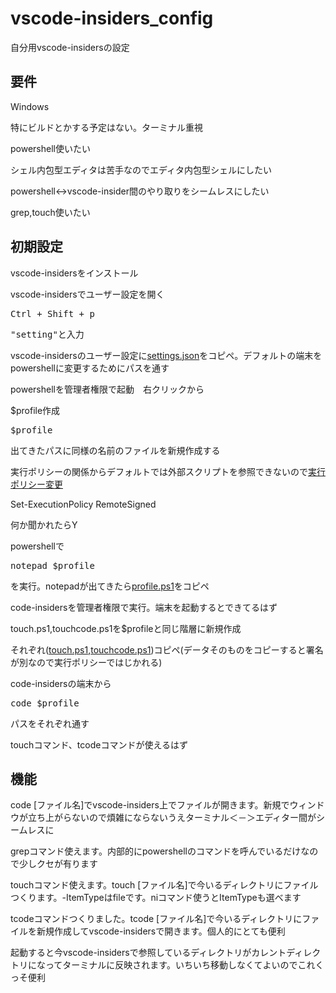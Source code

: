 # vscode-insiders_config
<p>自分用vscode-insidersの設定</p>

<h2>要件</h2>
<p>Windows</p>
<p>特にビルドとかする予定はない。ターミナル重視</p>
<p>powershell使いたい</p>
<p>シェル内包型エディタは苦手なのでエディタ内包型シェルにしたい</p>
<p>powershell<->vscode-insider間のやり取りをシームレスにしたい</p>
<p>grep,touch使いたい</p>

<h2>初期設定</h2>
<p>vscode-insidersをインストール<p>
<p>vscode-insidersでユーザー設定を開く</p>
<pre>Ctrl + Shift + p</pre>
<pre>"setting"と入力</pre>
<p>vscode-insidersのユーザー設定に<a href="https://github.com/TsudaRyotaro/vscode-insiders_config/blob/master/settings.json">settings.json</a>をコピペ。デフォルトの端末をpowershellに変更するためにパスを通す</p>
<p>powershellを管理者権限で起動　右クリックから</p>
<p>$profile作成</p>
<pre>$profile</pre>
<p>出てきたパスに同様の名前のファイルを新規作成する</p>
<p>実行ポリシーの関係からデフォルトでは外部スクリプトを参照できないので<a href="http://www.atmarkit.co.jp/ait/articles/0805/16/news139.html">実行ポリシー変更</a></p>
</pre>Set-ExecutionPolicy RemoteSigned</pre>
<p>何か聞かれたらY</p>
<p>powershellで</p>
<pre>notepad $profile</pre>
<p>を実行。notepadが出てきたら<a href="https://github.com/TsudaRyotaro/vscode-insiders_config/blob/master/profile.ps1">profile.ps1</a>をコピペ<p>
<p>code-insidersを管理者権限で実行。端末を起動するとできてるはず</p>
<p>touch.ps1,touchcode.ps1を$profileと同じ階層に新規作成</p>
<p>それぞれ(<a href="https://github.com/TsudaRyotaro/vscode-insiders_config/blob/master/touch.ps1">touch.ps1</a>,<a href="https://github.com/TsudaRyotaro/vscode-insiders_config/blob/master/touchcode.ps1">touchcode.ps1</a>)コピペ(データそのものをコピーすると署名が別なので実行ポリシーではじかれる)</p>
<p>code-insidersの端末から<p>
<pre>code $profile</pre>
<p>パスをそれぞれ通す</p>
<p>touchコマンド、tcodeコマンドが使えるはず</p>


<h2>機能</h2>
<p>code [ファイル名]でvscode-insiders上でファイルが開きます。新規でウィンドウが立ち上がらないので煩雑にならないうえターミナル＜－＞エディター間がシームレスに</p>
<p>grepコマンド使えます。内部的にpowershellのコマンドを呼んでいるだけなので少しクセが有ります</p>
<p>touchコマンド使えます。touch [ファイル名]で今いるディレクトリにファイルつくります。-ItemTypeはfileです。niコマンド使うとItemTypeも選べます  </p>
<p>tcodeコマンドつくりました。tcode [ファイル名]で今いるディレクトリにファイルを新規作成してvscode-insidersで開きます。個人的にとても便利</p>
<p>起動すると今vscode-insidersで参照しているディレクトリがカレントディレクトリになってターミナルに反映されます。いちいち移動しなくてよいのでこれくっそ便利</p>